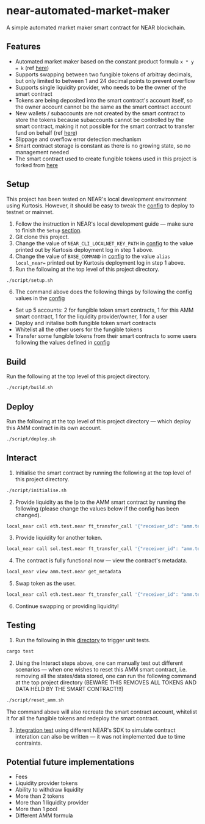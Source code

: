 # near-automated-market-maker

A simple automated market maker smart contract for NEAR blockchain.

## Features

- Automated market maker based on the constant product formula `x * y = k` (ref [here](https://jeiwan.net/posts/programming-defi-uniswap-1/))
- Supports swapping between two fungible tokens of arbitray decimals, but only limited to between 1 and 24 decimal points to prevent overflow
- Supports single liquidity provider, who needs to be the owner of the smart contract
- Tokens are being deposited into the smart contract's account itself, so the owner account cannot be the same as the smart contract account
- New wallets / subaccounts are not created by the smart contract to store the tokens because subaccounts cannot be controlled by the smart contract, making it not possible for the smart contract to transfer fund on behalf (ref [here](https://docs.near.org/develop/contracts/actions#create-a-sub-account))
- Slippage and overflow error detection mechanism
- Smart contract storage is constant as there is no growing state, so no management needed
- The smart contract used to create fungible tokens used in this project is forked from [here](https://github.com/near-examples/FT)

## Setup

This project has been tested on NEAR's local development environment using Kurtosis. However, it should be easy to tweak the [config](./script/var.conf) to deploy to testnet or mainnet.

1. Follow the instruction in NEAR's local development guide — make sure to finish the `Setup` [section](https://docs.near.org/develop/testing/kurtosis-localnet#testing).
2. Git clone this project.
3. Change the value of `NEAR_CLI_LOCALNET_KEY_PATH` in [config](./script/var.conf) to the value printed out by Kurtosis deployment log in step 1 above.
4. Change the value of `BASE_COMMAND` in [config](./script/var.conf) to the value `alias local_near=` printed out by Kurtosis deployment log in step 1 above.
5. Run the following at the top level of this project directory.

```bash
./script/setup.sh
```

6. The command above does the following things by following the config values in the [config](./script/var.conf)

- Set up 5 accounts: 2 for fungible token smart contracts, 1 for this AMM smart contract, 1 for the liquidity provider/owner, 1 for a user
- Deploy and initalise both fungible token smart contracts
- Whitelist all the other users for the fungible tokens
- Transfer some fungible tokens from their smart contracts to some users following the values defined in [config](./script/var.conf)

## Build

Run the following at the top level of this project directory.

```bash
./script/build.sh
```

## Deploy

Run the following at the top level of this project directory — which deploy this AMM contract in its own account.

```bash
./script/deploy.sh
```

## Interact

1. Initialise the smart contract by running the following at the top level of this project directory.

```bash
./script/initialise.sh
```

2. Provide liquidity as the lp to the AMM smart contract by running the following (please change the values below if the config has been changed).

```bash
local_near call eth.test.near ft_transfer_call '{"receiver_id": "amm.test.near", "amount": "10000000000", "msg": "lp_deposit"}' --gas "300000000000000" --accountId lp.test.near --depositYocto 1
```

3. Provide liquidity for another token.

```bash
local_near call sol.test.near ft_transfer_call '{"receiver_id": "amm.test.near", "amount": "100000000", "msg": "lp_deposit"}' --gas "300000000000000" --accountId lp.test.near --depositYocto 1
```

4. The contract is fully functional now — view the contract's metadata.

```bash
local_near view amm.test.near get_metadata
```

5. Swap token as the user.

```bash
local_near call eth.test.near ft_transfer_call '{"receiver_id": "amm.test.near", "amount": "100000000", "msg": "swap"}' --gas "300000000000000" --accountId user.test.near --depositYocto 1
```

6. Continue swapping or providing liquidity!

## Testing

1. Run the following in this [directory](./contract/) to trigger unit tests.

```bash
cargo test
```

2. Using the Interact steps above, one can manually test out different scenarios — when one wishes to reset this AMM smart contract, i.e. removing all the states/data stored, one can run the following command at the top project directory (BEWARE THIS REMOVES ALL TOKENS AND DATA HELD BY THE SMART CONTRACT!!!)

```bash
./script/reset_amm.sh
```

The command above will also recreate the smart contract account, whitelist it for all the fungible tokens and redeploy the smart contract.

3. [Integration test](https://docs.near.org/sdk/rust/testing/integration-tests) using different NEAR's SDK to simulate contract interation can also be written — it was not implemented due to time contraints.

## Potential future implementations

- Fees
- Liquidity provider tokens
- Ability to withdraw liquidity
- More than 2 tokens
- More than 1 liquidity provider
- More than 1 pool
- Different AMM formula

